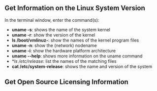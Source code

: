 ## Get Information on the Linux System Version ##

In the terminal window, enter the command(s):
* **uname -s**: shows the name of the system kernel
* **uname -r**: show the version of the kernel
* **ls /boot/vmlinuz-**: show the names of the kernel program files
* **uname -n**: show the (network) nodename
* **uname -i**: show the hardware platform architecture
* **uname --help**: shows more information on the uname command
* **ls /etc/*release**: list the names of the matching files
* **cat /etc/system-release**: shows the name and version of the system

## Get Open Source Licensing Information ##